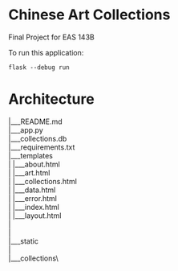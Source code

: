 # Chinese Art Collections 

Final Project for EAS 143B

To run this application:

```
flask --debug run
```

# Architecture

|___README.md\
|___app.py\
|___collections.db\
|___requirements.txt\
|___templates\
|   |___about.html\
|   |___art.html\
|   |___collections.html\
|   |___data.html\
|   |___error.html\
|   |___index.html\
|   |___layout.html\
|\
|\
|___static\
|\
|___collections\
